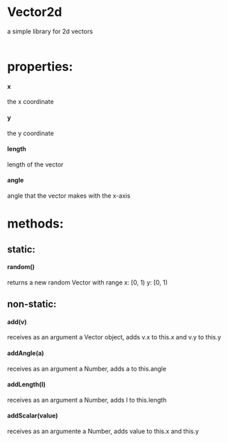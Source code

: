 # Vector2d
a simple library for 2d vectors
<br>
<br>
<h1>properties:</h1>
<h4>x</h4>
the x coordinate
<h4>y</h4>
the y coordinate
<h4>length</h4>
length of the vector
<h4>angle</h4>
angle that the vector makes with the x-axis
<h1>methods:</h1>
<h2>static:</h2>
<h4>random()</h4>
returns a new random Vector with range x: [0, 1) y: [0, 1)
<h2>non-static:</h2>
<h4>add(v)</h4>
receives as an argument a Vector object, adds v.x to this.x and v.y to this.y
<h4>addAngle(a)</h4>
receives as an argument a Number, adds a to this.angle
<h4>addLength(l)</h4>
receives as an argument a Number, adds l to this.length
<h4>addScalar(value)</h4>
receives as an argumente a Number, adds value to this.x and this.y
